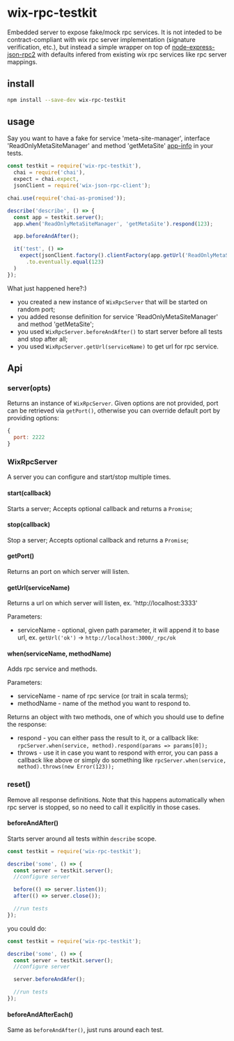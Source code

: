 # wix-rpc-testkit

Embedded server to expose fake/mock rpc services. It is not inteded to be contract-compliant with wix rpc server implementation (signature verification, etc.), but instead a simple wrapper on top of [node-express-json-rpc2](https://www.npmjs.com/package/node-express-json-rpc2) with defaults infered from existing wix rpc services like rpc server mappings.

## install

```bash
npm install --save-dev wix-rpc-testkit
```

## usage

Say you want to have a fake for service 'meta-site-manager', interface 'ReadOnlyMetaSiteManager' and method 'getMetaSite' [app-info](http://app10.aus.wixpress.com:25684/meta-site-manager/rpc/services) in your tests.

```js
const testkit = require('wix-rpc-testkit'),
  chai = require('chai'),
  expect = chai.expect,
  jsonClient = require('wix-json-rpc-client');

chai.use(require('chai-as-promised'));

describe('describe', () => {
  const app = testkit.server();
  app.when('ReadOnlyMetaSiteManager', 'getMetaSite').respond(123);

  app.beforeAndAfter();

  it('test', () =>
    expect(jsonClient.factory().clientFactory(app.getUrl('ReadOnlyMetaSiteManager')).client({}).invoke('getMetaSite'))
      .to.eventually.equal(123)
  )
});
```

What just happened here?:)
 - you created a new instance of `WixRpcServer` that will be started on random port;
 - you added resonse definition for service 'ReadOnlyMetaSiteManager' and method 'getMetaSite';
 - you used `WixRpcServer.beforeAndAfter()` to start server before all tests and stop after all;
 - you used `WixRpcServer.getUrl(serviceName)` to get url for rpc service.

## Api
### server(opts)
Returns an instance of `WixRpcServer`. Given options are not provided, port can be retrieved via `getPort()`, otherwise you can override default port by providing options:

```js
{
  port: 2222
}
```

### WixRpcServer
A server you can configure and start/stop multiple times.

#### start(callback)
Starts a server; Accepts optional callback and returns a `Promise`;

#### stop(callback)
Stop a server; Accepts optional callback and returns a `Promise`;

#### getPort()
Returns an port on which server will listen.

#### getUrl(serviceName)
Returns a url on which server will listen, ex. 'http://localhost:3333'

Parameters:
 - serviceName - optional, given path parameter, it will append it to base url, ex. `getUrl('ok')` -> `http://localhost:3000/_rpc/ok`

#### when(serviceName, methodName)
Adds rpc service and methods.

Parameters:
 - serviceName - name of rpc service (or trait in scala terms);
 - methodName - name of the method you want to respond to.

 Returns an object with two methods, one of which you should use to define the response:
 - respond - you can either pass the result to it, or a callback like: `rpcServer.when(service, method).respond(params => params[0]);`
 - throws - use it in case you want to respond with error, you can pass a callback like above or simply do something like `rpcServer.when(service, method).throws(new Error(123));`

 ### reset()
Remove all response definitions. Note that this happens automatically when rpc server is stopped, so no need to call it explicitly in those cases.

#### beforeAndAfter()
Starts server around all tests within `describe` scope.

```js
const testkit = require('wix-rpc-testkit');

describe('some', () => {
  const server = testkit.server();
  //configure server

  before(() => server.listen());
  after(() => server.close());

  //run tests
});
```

you could do:

```js
const testkit = require('wix-rpc-testkit');

describe('some', () => {
  const server = testkit.server();
  //configure server

  server.beforeAndAfer();

  //run tests
});
```

#### beforeAndAfterEach()
Same as `beforeAndAfter()`, just runs around each test.
